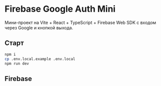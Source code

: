 # Firebase Google Auth Mini

Мини-проект на Vite + React + TypeScript + Firebase Web SDK с входом через Google и кнопкой выхода.

## Старт

```bash
npm i
cp .env.local.example .env.local
npm run dev
```

## Firebase


